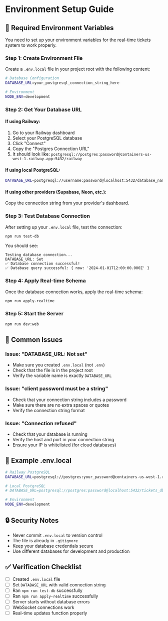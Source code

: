 # Environment Setup Guide

## 🔧 Required Environment Variables

You need to set up your environment variables for the real-time tickets system to work properly.

### **Step 1: Create Environment File**

Create a `.env.local` file in your project root with the following content:

```bash
# Database Configuration
DATABASE_URL=your_postgresql_connection_string_here

# Environment
NODE_ENV=development
```

### **Step 2: Get Your Database URL**

#### **If using Railway:**
1. Go to your Railway dashboard
2. Select your PostgreSQL database
3. Click "Connect" 
4. Copy the "Postgres Connection URL"
5. It should look like: `postgresql://postgres:password@containers-us-west-1.railway.app:5432/railway`

#### **If using local PostgreSQL:**
```bash
DATABASE_URL=postgresql://username:password@localhost:5432/database_name
```

#### **If using other providers (Supabase, Neon, etc.):**
Copy the connection string from your provider's dashboard.

### **Step 3: Test Database Connection**

After setting up your `.env.local` file, test the connection:

```bash
npm run test-db
```

You should see:
```
Testing database connection...
DATABASE_URL: Set
✅ Database connection successful!
✅ Database query successful: { now: '2024-01-01T12:00:00.000Z' }
```

### **Step 4: Apply Real-time Schema**

Once the database connection works, apply the real-time schema:

```bash
npm run apply-realtime
```

### **Step 5: Start the Server**

```bash
npm run dev:web
```

## 🚨 Common Issues

### **Issue: "DATABASE_URL: Not set"**
- Make sure you created `.env.local` (not `.env`)
- Check that the file is in the project root
- Verify the variable name is exactly `DATABASE_URL`

### **Issue: "client password must be a string"**
- Check that your connection string includes a password
- Make sure there are no extra spaces or quotes
- Verify the connection string format

### **Issue: "Connection refused"**
- Check that your database is running
- Verify the host and port in your connection string
- Ensure your IP is whitelisted (for cloud databases)

## 📝 Example .env.local

```bash
# Railway PostgreSQL
DATABASE_URL=postgresql://postgres:your_password@containers-us-west-1.railway.app:5432/railway

# Local PostgreSQL
# DATABASE_URL=postgresql://postgres:password@localhost:5432/tickets_db

# Environment
NODE_ENV=development
```

## 🔒 Security Notes

- Never commit `.env.local` to version control
- The file is already in `.gitignore`
- Keep your database credentials secure
- Use different databases for development and production

## ✅ Verification Checklist

- [ ] Created `.env.local` file
- [ ] Set `DATABASE_URL` with valid connection string
- [ ] Ran `npm run test-db` successfully
- [ ] Ran `npm run apply-realtime` successfully
- [ ] Server starts without database errors
- [ ] WebSocket connections work
- [ ] Real-time updates function properly 